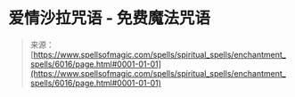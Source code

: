 <!--yml

category: 未分类

date: 2024-06-12 18:40:29

-->

# 爱情沙拉咒语 - 免费魔法咒语

> 来源：[https://www.spellsofmagic.com/spells/spiritual_spells/enchantment_spells/6016/page.html#0001-01-01](https://www.spellsofmagic.com/spells/spiritual_spells/enchantment_spells/6016/page.html#0001-01-01)
